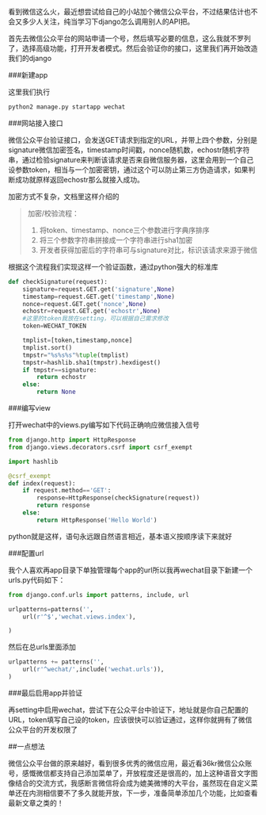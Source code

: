 <!--
.. title: django连接微信公众平台
.. slug: django-add-wechat
.. date: 2013-05-24T15:46:54+08:00
.. tags:
.. link:
.. description:
.. type: text
-->

看到微信这么火，最近想尝试给自己的小站加个微信公众平台，不过结果估计也不会又多少人关注，纯当学习下django怎么调用别人的API把。

首先去微信公众平台的网站申请一个号，然后填写必要的信息，这么我就不罗列了，选择高级功能，打开开发者模式。然后会验证你的接口，这里我们再开始改造我们的django

###新建app
 
这里我们执行
```bash
python2 manage.py startapp wechat
```

###网站接入接口

微信公众平台验证接口，会发送GET请求到指定的URL，并带上四个参数，分别是signature微信加密签名，timestamp时间戳，nonce随机数，echostr随机字符串，通过检验signature来判断该请求是否来自微信服务器，这里会用到一个自己设参数token，相当与一个加密密钥，通过这个可以防止第三方伪造请求，如果判断成功就原样返回echostr那么就接入成功。

加密方式不复杂，文档里这样介绍的

>加密/校验流程：  
> 1. 将token、timestamp、nonce三个参数进行字典序排序  
> 2. 将三个参数字符串拼接成一个字符串进行sha1加密  
> 3. 开发者获得加密后的字符串可与signature对比，标识该请求来源于微信  

根据这个流程我们实现这样一个验证函数，通过python强大的标准库

```python
def checkSignature(request):
    signature=request.GET.get('signature',None)
    timestamp=request.GET.get('timestamp',None)
    nonce=request.GET.get('nonce',None)
    echostr=request.GET.get('echostr',None)
    #这里的token我放在setting，可以根据自己需求修改
    token=WECHAT_TOKEN

    tmplist=[token,timestamp,nonce]
    tmplist.sort()
    tmpstr="%s%s%s"%tuple(tmplist)
    tmpstr=hashlib.sha1(tmpstr).hexdigest()
    if tmpstr==signature:
        return echostr
    else:
        return None
```


###编写view

打开wechat中的views.py编写如下代码正确响应微信接入信号
```python
from django.http import HttpResponse
from django.views.decorators.csrf import csrf_exempt

import hashlib

@csrf_exempt
def index(request):
    if request.method=='GET':
        response=HttpResponse(checkSignature(request))
        return response
    else:
        return HttpResponse('Hello World')
```
python就是这样，语句永远跟自然语言相近，基本语义按顺序读下来就好

###配置url

我个人喜欢再app目录下单独管理每个app的url所以我再wechat目录下新建一个urls.py代码如下：
```python
from django.conf.urls import patterns, include, url

urlpatterns=patterns('',
    url(r'^$','wechat.views.index'),

)
```
然后在总urls里面添加
```python
urlpatterns += patterns('',
    url(r'^wechat/',include('wechat.urls')),
)
```

###最后启用app并验证

再setting中启用wechat，尝试下在公众平台中验证下，地址就是你自己配置的URL，token填写自己设的token，应该很快可以验证通过，这样你就拥有了微信公众平台的开发权限了

##一点想法

微信公众平台做的原来越好，看到很多优秀的微信应用，最近看36kr微信公众账号，感慨微信都支持自己添加菜单了，开放程度还是很高的，加上这种语音文字图像结合的交流方式，我感断言微信将会成为媲美微博的大平台，虽然现在自定义菜单还在内测相信要不了多久就能开放，下一步，准备简单添加几个功能，比如查看最新文章之类的！



